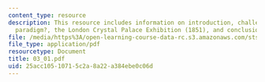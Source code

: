 ```yaml
---
content_type: resource
description: This resource includes information on introduction, challenging the ?textile
  paradigm?, the London Crystal Palace Exhibition (1851), and conclusions.
file: /media/https%3A/open-learning-course-data-rc.s3.amazonaws.com/sts-001-technology-in-american-history-spring-2006/25acc10510715c2a8a22a384ebe0c06d_03_01.pdf
file_type: application/pdf
resourcetype: Document
title: 03_01.pdf
uid: 25acc105-1071-5c2a-8a22-a384ebe0c06d
---
```

